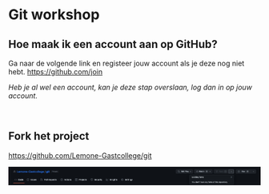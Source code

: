 # Git workshop

## Hoe maak ik een account aan op GitHub?

Ga naar de volgende link en registeer jouw account als je deze nog niet hebt.
https://github.com/join

_Heb je al wel een account, kan je deze stap overslaan, log dan in op jouw account._

<br>

## Fork het project

https://github.com/Lemone-Gastcollege/git

![Fork het project](./images/fork.png)